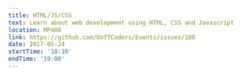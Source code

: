 ```yaml
---
title: HTML/JS/CSS
text: Learn about web development using HTML, CSS and Javascript
location: MP408
link: https://github.com/UofTCoders/Events/issues/100
date: 2017-05-24
startTime: '18:10'
endTime: '19:00'
---
```

